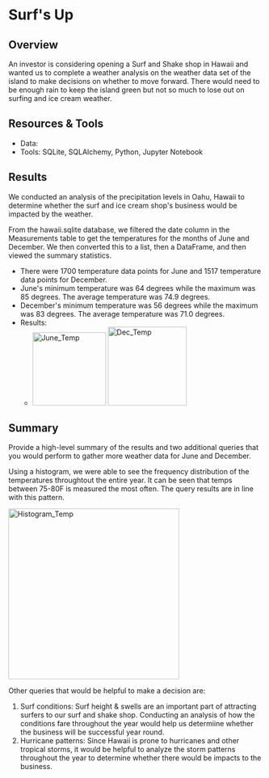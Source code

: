 # Surf's Up

## **Overview**
An investor is considering opening a Surf and Shake shop in Hawaii and wanted us to complete a weather analysis on the weather data set of the island to make decisions on whether to move forward. There would need to be enough rain to keep the island green but not so much to lose out on surfing and ice cream weather.

## **Resources & Tools**
* Data:
* Tools: SQLite, SQLAlchemy, Python, Jupyter Notebook


## **Results** 
We conducted an analysis of the precipitation levels in Oahu, Hawaii to determine whether the surf and ice cream shop's business would be impacted by the weather.

From the hawaii.sqlite database, we filtered the date column in the Measurements table to get the temperatures for the months of June and December. We then converted this to a list, then a DataFrame, and then viewed the summary statistics.

* There were 1700 temperature data points for June and 1517 temperature data points for December.
* June's minimum temperature was 64 degrees while the maximum was 85 degrees. The average temperature was 74.9 degrees.
* December's minimum temperature was 56 degrees while the maximum was 83 degrees. The average temperature was 71.0 degrees.
* Results: 
    * <img width="145" alt="June_Temp" src="https://user-images.githubusercontent.com/110875578/195001399-9f8fb9bc-bc2a-40f2-9d07-4e6db771a3ce.png"> <img width="156" alt="Dec_Temp" src="https://user-images.githubusercontent.com/110875578/195001425-557d934e-a951-4680-a9e0-5bda845b802c.png">

## **Summary**
Provide a high-level summary of the results and two additional queries that you would perform to gather more weather data for June and December.

Using a histogram, we were able to see the frequency distribution of the temperatures throughtout the entire year. It can be seen that temps between 75-80F is measured the most often. The query results are in line with this pattern.

<img width="338" alt="Histogram_Temp" src="https://user-images.githubusercontent.com/110875578/195001469-8241bd2b-9320-4b9e-9fde-5e5f986bd02d.png">

Other queries that would be helpful to make a decision are: 
1) Surf conditions: Surf height & swells are an important part of attracting surfers to our surf and shake shop. Conducting an analysis of how the conditions fare throughout the year would help us determiine whether the business will be successful year round.
2) Hurricane patterns: Since Hawaii is prone to hurricanes and other tropical storms, it would be helpful to analyze the storm patterns throughout the year to determine whether there would be impacts to the business. 
